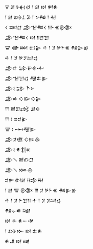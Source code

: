<div class='block'>
<div class='line'>𒐊 𒇻 𒊩𒈬𒋼 𒁹 𒇻 𒊭 𒂍𒀭</div>
<div class='line'>𒁹 𒇻 𒋳𒁇𒊒 𒁹 𒆳𒄀 𒁹 𒄷</div>
<div class='line'>𒌋 𒌅𒆸 𒂁𒈠𒍣𒌋 𒀀𒈨𒌍𒍜</div>
<div class='line'>𒂁𒈠𒍣𒌋 𒊭 𒀀𒆪𒋛</div>
<div class='line'>𒐌 𒀝𒇷 𒆗𒉌 𒑏 𒁹 𒋡 𒃻𒈨𒌍 𒄀𒉌𒂊</div>
<div class='line'>𒑏 𒁹 𒋡 𒃻𒋡𒁺𒌓</div>
<div class='line'>𒂁𒑐 𒁉𒄩𒄯𒋾</div>
<div class='line'>𒂁𒈠𒋛𒌓 𒆷𒉺𒉌</div>
<div class='line'>𒂁𒑱 𒁉 𒋻𒆳</div>
<div class='line'>𒂁𒑐 𒄭𒅔𒄭𒉌</div>
<div class='line'>𒐈 𒋢𒇻𒃶 𒋗𒀪</div>
<div class='line'>𒐈 𒑱 𒊺𒄑𒉌</div>
<div class='line'>𒐌 𒑱 𒆰𒆷𒉌</div>
<div class='line'>𒂁𒋡𒍠 𒄭𒄿𒁲</div>
<div class='line'>𒂁𒑱 𒀭𒈭𒊺</div>
<div class='line'>𒂁𒑳 𒋢𒁓𒆸</div>
<div class='line'>𒂁𒑳 𒋤𒁲</div>
<div class='line'>𒄑𒊓𒀠𒇻 𒍝𒄠𒊑</div>
<div class='line'>𒁹 𒇻 𒐌 𒍜 𒐈 𒋡 𒃻𒈨𒌍 𒄀𒉌𒂊</div>
<div class='line'>𒑏 𒁹 𒋡 𒈨𒋛𒀀 𒑏 𒁹 𒋡 𒋡𒁺𒌓</div>
<div class='line'>𒄀𒉡𒌑 𒉋</div>
<div class='line'>𒊭 𒅆 𒀭𒀸𒋩</div>
<div class='line'>𒁹 𒋳𒁍 𒊭 𒉺𒀭</div>
<div class='line'>𒀭𒂗 𒊭 𒉠</div>
</div>